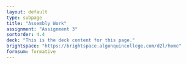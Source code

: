```yaml
---
layout: default
type: subpage
title: "Assembly Work"
assignment: "Assignment 3"
sortorder: 4.4
deck: "This is the deck content for this page."
brightspace: "https://brightspace.algonquincollege.com/d2l/home"
formsum: formative
---
```

